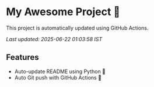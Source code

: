# My Awesome Project 🚀

This project is automatically updated using GitHub Actions.

_Last updated: 2025-06-22 01:03:58 IST_

## Features
- Auto-update README using Python 🐍
- Auto Git push with GitHub Actions 🤖
